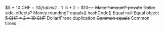 $5 + 10 CHF = $10 if rate is 2:1
~~$5 * 2 = $10~~
~~Make "amount" private~~
~~Dollar side-effects?~~
Money rounding?
~~equals()~~
hashCode()
Equal null
Equal object
~~5 CHF * 2 = 10 CHF~~
Dollar/Franc duplication
~~Common equals~~
Common times